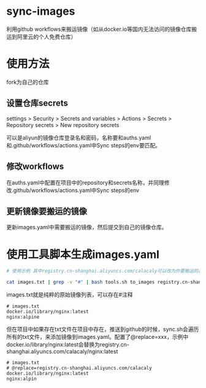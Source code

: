 # sync-images

利用github workflows来搬运镜像（如从docker.io等国内无法访问的镜像仓库搬运到阿里云的个人免费仓库）

# 使用方法

fork为自己的仓库

## 设置仓库secrets

settings > Security > Secrets and variables > Actions > Secrets > Repository secrets > New repository secrets

可以是aliyun的镜像仓库登录名和密码，名称要和auths.yaml和.github/workflows/actions.yaml中Sync steps的env要匹配。

## 修改workflows

在auths.yaml中配置在项目中的repository和secrets名称，并同理修改.github/workflows/actions.yaml中Sync steps的env

## 更新镜像要搬运的镜像

更新images.yaml中需要搬运的镜像，然后提交到自己的镜像仓库。



# 使用工具脚本生成images.yaml

```bash
# 使用示例 其中registry.cn-shanghai.aliyuncs.com/calacaly可以改为你要搬运的目标仓库地址

cat images.txt | grep -v "#" | bash tools.sh to_images registry.cn-shanghai.aliyuncs.com/calacaly --suffix
```

images.txt就是纯粹的原始镜像列表，可以存在#注释

```textile
# images.txt
docker.io/library/nginx:latest
nginx:alpine
```



但在项目中如果存在txt文件在项目中存在，推送到github的时候，sync.sh会遍历所有的txt文件，来添加镜像到images.yaml。配置了@replace=xxx，示例中docker.io/library/nginx:latest会替换为registry.cn-shanghai.aliyuncs.com/calacaly/nginx:latest

```textile
# images.txt
# @replace=registry.cn-shanghai.aliyuncs.com/calacaly
docker.io/library/nginx:latest
nginx:alpin
```